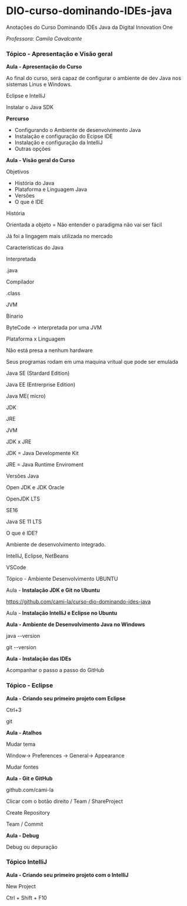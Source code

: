 # DIO-curso-dominando-IDEs-java
Anotações do Curso Dominando IDEs Java da Digital Innovation One

*Professora: Camila Cavalcante*

### Tópico - Apresentação e Visão geral

**Aula - Apresentação do Curso**

Ao final do curso, será capaz de configurar o ambiente de dev Java nos sistemas Linus e Windows.

Eclipse e IntelliJ

Instalar o Java SDK

**Percurso**

- Configurando o Ambiente de desenvolvimento Java
- Instalação e configuração do Ecipse IDE
- Instalação e configuração da IntelliJ
- Outras opções

**Aula - Visão geral do Curso**

Objetivos

- História do Java
- Plataforma e Linguagem Java
- Versões
- O que é IDE

História

Orientada a objeto = Não entender o paradigma não vai ser fácil

Já foi a lingagem mais utilizada no mercado

Caracteristicas do Java

Interpretada

.java

Compilador

.class 

JVM

Binario

ByteCode -> interpretada por uma JVM

Plataforma x Linguagem

Não está presa a nenhum hardware

Seus programas rodam em uma maquina vritual que pode ser emulada

Java SE (Stardard Edition)

Java EE (Entrerprise Edition)

Java ME( micro)

JDK

JRE

JVM

JDK x JRE

JDK = Java Developmente Kit

JRE = Java Runtime Enviroment

Versões Java

Open JDK e JDK Oracle

OpenJDK LTS

SE16

Java SE 11 LTS

O que é IDE?

Ambiente de desenvolvimento integrado.

IntelliJ, Eclipse, NetBeans

VSCode

Tópico - Ambiente Desenvolvimento UBUNTU

Aula - **Instalação JDK e Git no Ubuntu** 

https://github.com/cami-la/curso-dio-dominando-ides-java

Aula - **Instalação IntelliJ e Eclipse no Ubuntu**

**Aula - Ambiente de Desenvolvimento Java no Windows**

java --version

git --version

**Aula - Instalação das IDEs**

Acompanhar o passo a passo do GitHub

### Tópico - Eclipse

**Aula - Criando seu primeiro projeto com Eclipse**

Ctrl+3

git

**Aula - Atalhos**

Mudar tema 

Window-> Preferences -> General-> Appearance

Mudar fontes

**Aula - Git e GitHub**

github.com/cami-la

Clicar com o botão direito / Team / ShareProject

Create Repository

Team / Commit

**Aula - Debug**

Debug ou depuração

### Tópico IntelliJ

**Aula - Criando seu primeiro projeto com o IntelliJ**

New Project

Ctrl + Shift + F10

